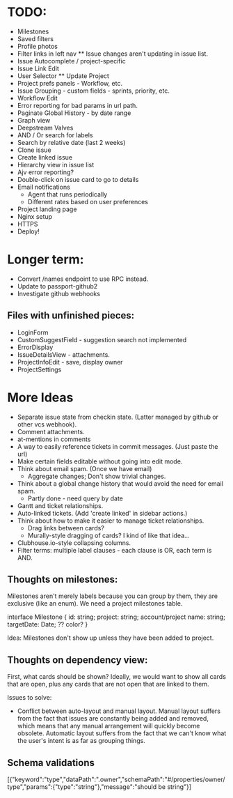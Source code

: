 # TODO:

* Milestones
* Saved filters
* Profile photos
* Filter links in left nav
** Issue changes aren't updating in issue list.
* Issue Autocomplete / project-specific
* Issue Link Edit
* User Selector
** Update Project
* Project prefs panels - Workflow, etc.
* Issue Grouping - custom fields - sprints, priority, etc.
* Workflow Edit
* Error reporting for bad params in url path.
* Paginate Global History - by date range
* Graph view
* Deepstream Valves
* AND / Or search for labels
* Search by relative date (last 2 weeks)
* Clone issue
* Create linked issue
* Hierarchy view in issue list
* Ajv error reporting?
* Double-click on issue card to go to details
* Email notifications
  * Agent that runs periodically
  * Different rates based on user preferences
* Project landing page
* Nginx setup
* HTTPS
* Deploy!

# Longer term:

* Convert /names endpoint to use RPC instead.
* Update to passport-github2
* Investigate github webhooks

## Files with unfinished pieces:

* LoginForm
* CustomSuggestField - suggestion search not implemented
* ErrorDisplay
* IssueDetailsView - attachments.
* ProjectInfoEdit - save, display owner
* ProjectSettings

# More Ideas

* Separate issue state from checkin state. (Latter managed by github or other vcs webhook).
* Comment attachments.
* at-mentions in comments
* A way to easily reference tickets in commit messages. (Just paste the url)
* Make certain fields editable without going into edit mode.
* Think about email spam. (Once we have email)
  * Aggregate changes; Don't show trivial changes.
* Think about a global change history that would avoid the need for email spam.
  * Partly done - need query by date
* Gantt and ticket relationships.
* Auto-linked tickets. (Add 'create linked' in sidebar actions.)
* Think about how to make it easier to manage ticket relationships.
  * Drag links between cards?
  * Murally-style dragging of cards?  I kind of like that idea...
* Clubhouse.io-style collapsing columns.
* Filter terms: multiple label clauses - each clause is OR, each term is AND.

## Thoughts on milestones:

Milestones aren't merely labels because you can group by them, they are exclusive (like an enum).
We need a project milestones table.

interface Milestone {
  id: string;
  project: string; account/project
  name: string;
  targetDate: Date;
  ?? color?
}

Idea: Milestones don't show up unless they have been added to project.

## Thoughts on dependency view:

First, what cards should be shown? Ideally, we would want to show all cards that are open,
plus any cards that are not open that are linked to them.

Issues to solve:

* Conflict between auto-layout and manual layout. Manual layout suffers from the fact that
  issues are constantly being added and removed, which means that any manual arrangement will
  quickly become obsolete. Automatic layout suffers from the fact that we can't know what the
  user's intent is as far as grouping things.

## Schema validations

[{"keyword":"type","dataPath":".owner","schemaPath":"#/properties/owner/type","params":{"type":"string"},"message":"should be string"}]
